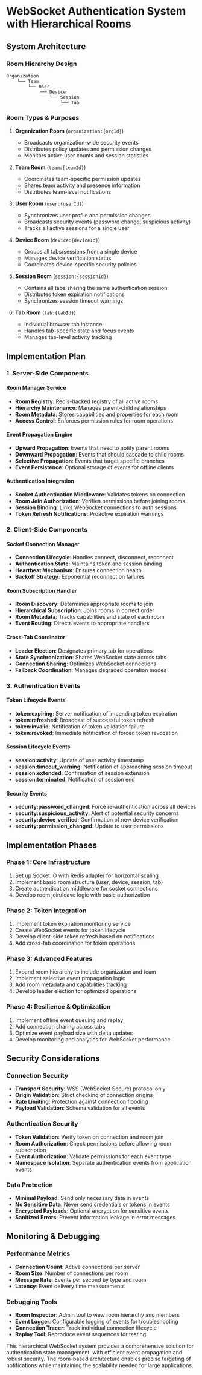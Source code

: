# WebSocket Authentication System with Hierarchical Rooms

## System Architecture

### Room Hierarchy Design

```
Organization
    └── Team
        └── User
            └── Device
                └── Session
                    └── Tab
```

### Room Types & Purposes

1. **Organization Room** (`organization:{orgId}`)
   - Broadcasts organization-wide security events
   - Distributes policy updates and permission changes
   - Monitors active user counts and session statistics

2. **Team Room** (`team:{teamId}`)
   - Coordinates team-specific permission updates
   - Shares team activity and presence information
   - Distributes team-level notifications

3. **User Room** (`user:{userId}`)
   - Synchronizes user profile and permission changes
   - Broadcasts security events (password change, suspicious activity)
   - Tracks all active sessions for a single user

4. **Device Room** (`device:{deviceId}`)
   - Groups all tabs/sessions from a single device
   - Manages device verification status
   - Coordinates device-specific security policies

5. **Session Room** (`session:{sessionId}`)
   - Contains all tabs sharing the same authentication session
   - Distributes token expiration notifications
   - Synchronizes session timeout warnings

6. **Tab Room** (`tab:{tabId}`)
   - Individual browser tab instance
   - Handles tab-specific state and focus events
   - Manages tab-level activity tracking

## Implementation Plan

### 1. Server-Side Components

#### Room Manager Service
- **Room Registry**: Redis-backed registry of all active rooms
- **Hierarchy Maintenance**: Manages parent-child relationships
- **Room Metadata**: Stores capabilities and properties for each room
- **Access Control**: Enforces permission rules for room operations

#### Event Propagation Engine
- **Upward Propagation**: Events that need to notify parent rooms
- **Downward Propagation**: Events that should cascade to child rooms
- **Selective Propagation**: Events that target specific branches
- **Event Persistence**: Optional storage of events for offline clients

#### Authentication Integration
- **Socket Authentication Middleware**: Validates tokens on connection
- **Room Join Authorization**: Verifies permissions before joining rooms
- **Session Binding**: Links WebSocket connections to auth sessions
- **Token Refresh Notifications**: Proactive expiration warnings

### 2. Client-Side Components

#### Socket Connection Manager
- **Connection Lifecycle**: Handles connect, disconnect, reconnect
- **Authentication State**: Maintains token and session binding
- **Heartbeat Mechanism**: Ensures connection health
- **Backoff Strategy**: Exponential reconnect on failures

#### Room Subscription Handler
- **Room Discovery**: Determines appropriate rooms to join
- **Hierarchical Subscription**: Joins rooms in correct order
- **Room Metadata**: Tracks capabilities and state of each room
- **Event Routing**: Directs events to appropriate handlers

#### Cross-Tab Coordinator
- **Leader Election**: Designates primary tab for operations
- **State Synchronization**: Shares WebSocket state across tabs
- **Connection Sharing**: Optimizes WebSocket connections
- **Fallback Coordination**: Manages degraded operation modes

### 3. Authentication Events

#### Token Lifecycle Events
- **token:expiring**: Server notification of impending token expiration
- **token:refreshed**: Broadcast of successful token refresh
- **token:invalid**: Notification of token validation failure
- **token:revoked**: Immediate notification of forced token revocation

#### Session Lifecycle Events
- **session:activity**: Update of user activity timestamp
- **session:timeout_warning**: Notification of approaching session timeout
- **session:extended**: Confirmation of session extension
- **session:terminated**: Notification of session end

#### Security Events
- **security:password_changed**: Force re-authentication across all devices
- **security:suspicious_activity**: Alert of potential security concerns
- **security:device_verified**: Confirmation of new device verification
- **security:permission_changed**: Update to user permissions

## Implementation Phases

### Phase 1: Core Infrastructure
1. Set up Socket.IO with Redis adapter for horizontal scaling
2. Implement basic room structure (user, device, session, tab)
3. Create authentication middleware for socket connections
4. Develop room join/leave logic with basic authorization

### Phase 2: Token Integration
1. Implement token expiration monitoring service
2. Create WebSocket events for token lifecycle
3. Develop client-side token refresh based on notifications
4. Add cross-tab coordination for token operations

### Phase 3: Advanced Features
1. Expand room hierarchy to include organization and team
2. Implement selective event propagation logic
3. Add room metadata and capabilities tracking
4. Develop leader election for optimized operations

### Phase 4: Resilience & Optimization
1. Implement offline event queuing and replay
2. Add connection sharing across tabs
3. Optimize event payload size with delta updates
4. Develop monitoring and analytics for WebSocket performance

## Security Considerations

### Connection Security
- **Transport Security**: WSS (WebSocket Secure) protocol only
- **Origin Validation**: Strict checking of connection origins
- **Rate Limiting**: Protection against connection flooding
- **Payload Validation**: Schema validation for all events

### Authentication Security
- **Token Validation**: Verify token on connection and room join
- **Room Authorization**: Check permissions before allowing room subscription
- **Event Authorization**: Validate permissions for each event type
- **Namespace Isolation**: Separate authentication events from application events

### Data Protection
- **Minimal Payload**: Send only necessary data in events
- **No Sensitive Data**: Never send credentials or tokens in events
- **Encrypted Payloads**: Optional encryption for sensitive events
- **Sanitized Errors**: Prevent information leakage in error messages

## Monitoring & Debugging

### Performance Metrics
- **Connection Count**: Active connections per server
- **Room Size**: Number of connections per room
- **Message Rate**: Events per second by type and room
- **Latency**: Event delivery time measurements

### Debugging Tools
- **Room Inspector**: Admin tool to view room hierarchy and members
- **Event Logger**: Configurable logging of events for troubleshooting
- **Connection Tracer**: Track individual connection lifecycle
- **Replay Tool**: Reproduce event sequences for testing

This hierarchical WebSocket system provides a comprehensive solution for authentication state management, with efficient event propagation and robust security. The room-based architecture enables precise targeting of notifications while maintaining the scalability needed for large applications.
